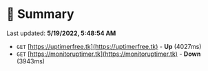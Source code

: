 # 📖 Summary
Last updated: **5/19/2022, 5:48:54 AM**

- `GET` [https://uptimerfree.tk](https://uptimerfree.tk) - **Up** (4027ms)
- `GET` [https://monitoruptimer.tk](https://monitoruptimer.tk) - **Down** (3943ms)
